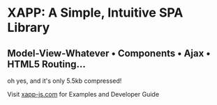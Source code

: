 # XAPP: A Simple, Intuitive SPA Library
Model-View-Whatever &bull; Components &bull; Ajax &bull; HTML5 Routing...
---------
oh yes, and it's only 5.5kb compressed!

Visit [xapp-js.com](http://xapp-js.com) for Examples and Developer Guide

